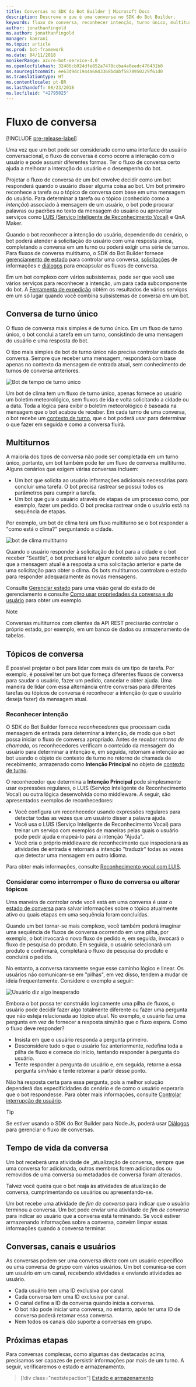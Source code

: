 ```yaml
---
title: Conversas no SDK do Bot Builder | Microsoft Docs
description: Descreve o que é uma conversa no SDK do Bot Builder.
keywords: fluxo de conversa, reconhecer intenção, turno único, multiturno
author: jonathanfingold
ms.author: jonathanfingold
manager: kamrani
ms.topic: article
ms.prod: bot-framework
ms.date: 04/11/2018
monikerRange: azure-bot-service-4.0
ms.openlocfilehash: 32486cb024dfe852a7478ccba4a0eedc476431b0
ms.sourcegitcommit: ee63d9dc1944a6843368bdabf5878950229f61d0
ms.translationtype: HT
ms.contentlocale: pt-BR
ms.lasthandoff: 08/23/2018
ms.locfileid: "42795025"
---
```

# <a name="conversation-flow"></a>Fluxo de conversa
[!INCLUDE [pre-release-label](../includes/pre-release-label.md)]

Uma vez que um bot pode ser considerado como uma interface do usuário conversacional, o fluxo de conversa é como ocorre a interação com o usuário e pode assumir diferentes formas. Ter o fluxo de conversa certo ajuda a melhorar a interação do usuário e o desempenho do bot.

Projetar o fluxo de conversa de um bot envolve decidir como um bot responderá quando o usuário disser alguma coisa ao bot. Um bot primeiro reconhece a tarefa ou o tópico de conversa com base em uma mensagem do usuário. Para determinar a tarefa ou o tópico (conhecido como a *intenção*) associado à mensagem de um usuário, o bot pode procurar palavras ou padrões no texto da mensagem do usuário ou aproveitar serviços como [LUIS (Serviço Inteligente de Reconhecimento Vocal)](bot-builder-concept-luis.md) e QnA Maker. 

Quando o bot reconhecer a intenção do usuário, dependendo do cenário, o bot poderá atender à solicitação do usuário com uma resposta única, completando a conversa em um turno ou poderá exigir uma série de turnos. Para fluxos de conversa multiturno, o SDK do Bot Builder fornece [gerenciamento de estado](./bot-builder-howto-v4-state.md) para controlar uma conversa, [solicitações](bot-builder-prompts.md) de informações e [diálogos](bot-builder-dialog-manage-conversation-flow.md) para encapsular os fluxos de conversa. 

Em um bot complexo com vários subsistemas, pode ser que você use vários serviços para reconhecer a intenção, um para cada subcomponente do bot. A [Ferramenta de expedição](bot-builder-tutorial-dispatch.md) obtém os resultados de vários serviços em um só lugar quando você combina subsistemas de conversa em um bot. 
<!-- 
A conversation identifies a series of activities sent between a bot and a user on a specific channel and represents an interaction between one or more bots and either a _direct_ conversation with a specific user or a _group_ conversation with multiple users.
A bot communicates with a user on a channel by receiving activities from, and sending activities to the user.

- Each user has an ID that is unique per channel.
- Each conversation has an ID that is unique per channel.
- The channel sets the conversation ID when it starts the conversation.
- The bot cannot start a conversation; however, once it has a conversation ID, it can resume that conversation.
- Not all channels support group conversations.
-->

## <a name="single-turn-conversation"></a>Conversa de turno único

O fluxo de conversa mais simples é de turno único. Em um fluxo de turno único, o bot conclui a tarefa em um turno, consistindo de uma mensagem do usuário e uma resposta do bot. 



<!-- 
The EchoBot sample in the BotBuilder SDK is a single-turn bot. Here are other examples of single turn conversation flow:
* A bot for getting the weather report, that just tells the user what the weather is, when they say "What's the weather?".
* An IoT bot that responds to "turn on the lights" by calling an IoT service. -->

<!-- The following isn't always true, it's a generalization --> O tipo mais simples de bot de turno único não precisa controlar estado de conversa. Sempre que receber uma mensagem, responderá com base apenas no contexto da mensagem de entrada atual, sem conhecimento de turnos de conversa anteriores.

![Bot de tempo de turno único](./media/concept-conversation/weather-single-turn.png)

Um bot de clima tem um fluxo de turno único, apenas fornece ao usuário um boletim meteorológico, sem fluxos de ida e volta solicitando a cidade ou a data. Toda a lógica para exibir o boletim meteorológico é baseada na mensagem que o bot acabou de receber. Em cada turno de uma conversa, o bot recebe um [contexto de turno](bot-builder-concept-activity-processing.md#turn-context), que o bot poderá usar para determinar o que fazer em seguida e como a conversa fluirá. 

## <a name="multiple-turns"></a>Multiturnos

A maioria dos tipos de conversa não pode ser completada em um turno único, portanto, um bot também pode ter um fluxo de conversa multiturno. Alguns cenários que exigem várias conversas incluem:

 * Um bot que solicita ao usuário informações adicionais necessárias para concluir uma tarefa. O bot precisa rastrear se possui todos os parâmetros para cumprir a tarefa.
 * Um bot que guia o usuário através de etapas de um processo como, por exemplo, fazer um pedido. O bot precisa rastrear onde o usuário está na sequência de etapas.

Por exemplo, um bot de clima terá um fluxo multiturno se o bot responder a "como está o clima?" perguntando a cidade.

![bot de clima multiturno](./media/concept-conversation/weather-multi-turn.png)

Quando o usuário responder à solicitação do bot para a cidade e o bot receber "Seattle", o bot precisará ter algum contexto salvo para reconhecer que a mensagem atual é a resposta a uma solicitação anterior e parte de uma solicitação para obter o clima. Os bots multiturnos controlam o estado para responder adequadamente às novas mensagens.

<!--
```
// TBD: snippet showing receiving message and using ConversationProperties
```
-->

Consulte [Gerenciar estado](bot-builder-storage-concept.md) para uma visão geral do estado de gerenciamento e consulte [Como usar propriedades da conversa e do usuário](bot-builder-howto-v4-state.md) para obter um exemplo.

> [!NOTE]
> Conversas multiturnos com clientes da API REST precisarão controlar o próprio estado, por exemplo, em um banco de dados ou armazenamento de tabelas. 

## <a name="conversation-topics"></a>Tópicos de conversa

É possível projetar o bot para lidar com mais de um tipo de tarefa. Por exemplo, é possível ter um bot que forneça diferentes fluxos de conversa para saudar o usuário, fazer um pedido, cancelar e obter ajuda. Uma maneira de lidar com essa alternância entre conversas para diferentes tarefas ou tópicos de conversa é reconhecer a intenção (o que o usuário deseja fazer) da mensagem atual. 

### <a name="recognize-intent"></a>Reconhecer intenção

O SDK do Bot Builder fornece _reconhecedores_ que processam cada mensagem de entrada para determinar a intenção, de modo que o bot possa iniciar o fluxo de conversa apropriado. Antes de _receber retorno de chamada_, os reconhecedores verificam o conteúdo da mensagem do usuário para determinar a intenção e, em seguida, retornam a intenção ao bot usando o objeto de contexto de turno no retorno de chamada de recebimento, armazenado como **Intenção Principal** no objeto de [contexto de turno](bot-builder-concept-activity-processing.md#turn-context). 

O reconhecedor que determina a **Intenção Principal** pode simplesmente usar expressões regulares, o LUIS (Serviço Inteligente de Reconhecimento Vocal) ou outra lógica desenvolvida como middleware. A seguir, são apresentados exemplos de reconhecedores:
   
* Você configura um reconhecedor usando expressões regulares para detectar todas as vezes que um usuário disser a palavra ajuda.
* Você usa o LUIS (Serviço Inteligente de Reconhecimento Vocal) para treinar um serviço com exemplos de maneiras pelas quais o usuário pode pedir ajuda e mapeá-lo para a intenção "Ajuda".
* Você cria o próprio middleware de reconhecimento que inspecionará as atividades de entrada e retornará a intenção "traduzir" todas as vezes que detectar uma mensagem em outro idioma.

Para obter mais informações, consulte [Reconhecimento vocal com LUIS](bot-builder-concept-luis.md). <!-- TODO: ADD THIS TOPIC OR SNIPPET-->

### <a name="consider-how-to-interrupt-conversation-flow-or-change-topics"></a>Considerar como interromper o fluxo de conversa ou alterar tópicos

Uma maneira de controlar onde você está em uma conversa é usar o [estado de conversa](bot-builder-howto-v4-state.md) para salvar informações sobre o tópico atualmente ativo ou quais etapas em uma sequência foram concluídas.

Quando um bot tornar-se mais complexo, você também poderá imaginar uma sequência de fluxos de conversa ocorrendo em uma pilha, por exemplo, o bot invocará o novo fluxo de pedido e, em seguida, invocará o fluxo de pesquisa do produto. Em seguida, o usuário selecionará um produto e confirmará, completará o fluxo de pesquisa do produto e concluirá o pedido.

No entanto, a conversa raramente segue esse caminho lógico e linear. Os usuários não comunicam-se em "pilhas", em vez disso, tendem a mudar de ideia frequentemente. Considere o exemplo a seguir:

![Usuário diz algo inesperado](./media/concept-conversation/interruption.png)

Embora o bot possa ter construído logicamente uma pilha de fluxos, o usuário pode decidir fazer algo totalmente diferente ou fazer uma pergunta que não esteja relacionada ao tópico atual. No exemplo, o usuário faz uma pergunta em vez de fornecer a resposta sim/não que o fluxo espera. Como o fluxo deve responder?

* Insista em que o usuário responda a pergunta primeiro.
* Desconsidere tudo o que o usuário fez anteriormente, redefina toda a pilha de fluxo e comece do início, tentando responder à pergunta do usuário.
* Tente responder a pergunta do usuário e, em seguida, retorne a essa pergunta sim/não e tente retomar a partir desse ponto.

Não há resposta certa para essa pergunta, pois a melhor solução dependerá das especificidades do cenário e de como o usuário esperaria que o bot respondesse. Para obter mais informações, consulte [Controlar interrupção de usuário](bot-builder-howto-handle-user-interrupt.md).

> [!TIP]
> Se estiver usando o SDK do Bot Builder para Node.Js, poderá usar [Diálogos](bot-builder-dialog-manage-conversation-flow.md) para gerenciar o fluxo de conversas.

## <a name="conversation-lifetime"></a>Tempo de vida da conversa

<!-- Note: these activities are dependent on whether the channel actually sends them. Also, we should add links --> Um bot receberá uma atividade de _atualização de conversa_ sempre que uma conversa for adicionada, outros membros forem adicionados ou removidos de uma conversa ou metadados de conversa foram alterados.
Talvez você queira que o bot reaja às atividades de atualização de conversa, cumprimentando os usuários ou apresentando-se.

Um bot recebe uma atividade de _fim de conversa_ para indicar que o usuário terminou a conversa. Um bot pode enviar uma atividade de _fim de conversa_ para indicar ao usuário que a conversa está terminando. Se você estiver armazenando informações sobre a conversa, convém limpar essas informações quando a conversa terminar.

<!--  Types of conversations

Your bot can support multi-turn interactions where it prompts users for multiple peices of information. It can be focused on a very specific task or support multiple types of tasks. 
The Bot Builder SDK has some built-in support for Language Understatnding (LUIS) and QnA Maker for adding natural language "question and answer" features to your bot.

<!--TODO: Add with links when these topics are available:
[Conversation flow] and other design articles.
[Using recognizers] [Using state and storage] and other how tos.
-->
## <a name="conversations-channels-and-users"></a>Conversas, canais e usuários

As conversas podem ser uma conversa _direta_ com um usuário específico ou uma conversa de _grupo_ com vários usuários.
Um bot comunica-se com um usuário em um canal, recebendo atividades e enviando atividades ao usuário.

- Cada usuário tem uma ID exclusiva por canal.
- Cada conversa tem uma ID exclusiva por canal.
- O canal define a ID da conversa quando inicia a conversa.
- O bot não pode iniciar uma conversa, no entanto, após ter uma ID de conversa poderá retomar essa conversa.
- Nem todos os canais dão suporte a conversas em grupo.

## <a name="next-steps"></a>Próximas etapas

Para conversas complexas, como algumas das destacadas acima, precisamos ser capazes de persistir informações por mais de um turno. A seguir, verificaremos o estado e armazenamento.

> [!div class="nextstepaction"]
> [Estado e armazenamento](bot-builder-storage-concept.md)

<!-- In addition, your bot can send activities back to the user, either _proactively_, in response to internal logic, or _reactively_, in response to an activity from the user or channel.-->
<!--TODO: Link to messaging how tos.-->

<!--  TODO: Change to next steps, one for each of LUIS and State
## See also

- Activities
- Adapter
- Context
- Proactive messaging
- State
-->

[QnAMaker]:(bot-builder-luis-and-qna.md#using-qna-maker)

<!-- TODO: Update when the Dispatch concept is pushed -->
[Dispatch]:(bot-builder-concept-luis.md)
